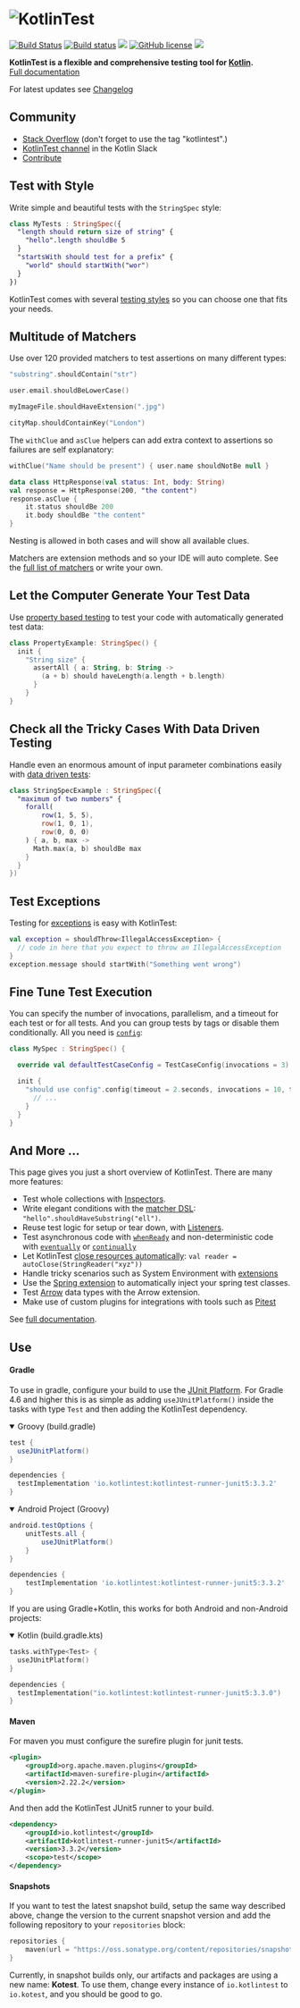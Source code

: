 ![KotlinTest](doc/logo4.png)
==========

[![Build Status](https://travis-ci.org/kotlintest/kotlintest.svg?branch=master)](https://travis-ci.org/kotlintest/kotlintest) 
[![Build status](https://ci.appveyor.com/api/projects/status/sr26tg49fk66yd82?svg=true)](https://ci.appveyor.com/project/sksamuel/kotlintest)
[<img src="https://img.shields.io/maven-central/v/io.kotlintest/kotlintest-core.svg?label=latest%20release"/>](http://search.maven.org/#search|ga|1|kotlintest) [![GitHub license](https://img.shields.io/github/license/kotlintest/kotlintest.svg)]()
[<img src="https://img.shields.io/nexus/s/https/oss.sonatype.org/io.kotest/kotest-core.svg?label=latest%20snapshot&style=plastic"/>](https://oss.sonatype.org/content/repositories/snapshots/io/kotest/)

__KotlinTest is a flexible and comprehensive testing tool for [Kotlin](https://kotlinlang.org/).__  
[Full documentation](doc/reference.md)


For latest updates see [Changelog](CHANGELOG.md)

Community
---------
* [Stack Overflow](http://stackoverflow.com/questions/tagged/kotlintest) (don't forget to use the tag "kotlintest".)
* [KotlinTest channel](https://kotlinlang.slack.com/messages/kotlintest) in the Kotlin Slack
* [Contribute](https://github.com/kotlintest/kotlintest/wiki/contribute)

Test with Style
---------------

Write simple and beautiful tests with the `StringSpec` style:

```kotlin
class MyTests : StringSpec({
  "length should return size of string" {
    "hello".length shouldBe 5
  }
  "startsWith should test for a prefix" {
    "world" should startWith("wor")
  }
})
```

KotlinTest comes with several [testing styles](doc/reference.md#testing-styles) so you can choose one that fits your needs.

Multitude of Matchers
---------------------

Use over 120 provided matchers to test assertions on many different types:

```kotlin
"substring".shouldContain("str")

user.email.shouldBeLowerCase()

myImageFile.shouldHaveExtension(".jpg")

cityMap.shouldContainKey("London")
```

The `withClue` and `asClue` helpers can add extra context to assertions so failures are self explanatory:

```kotlin
withClue("Name should be present") { user.name shouldNotBe null }

data class HttpResponse(val status: Int, body: String)
val response = HttpResponse(200, "the content")
response.asClue {
    it.status shouldBe 200
    it.body shouldBe "the content"
}
```

Nesting is allowed in both cases and will show all available clues.

Matchers are extension methods and so your IDE will auto complete. See the [full list of matchers](doc/matchers.md) or write your own.

Let the Computer Generate Your Test Data
----------------------------------------

Use [property based testing](doc/reference.md#property-based) to test your code with automatically generated test data:

```kotlin
class PropertyExample: StringSpec() {
  init {
    "String size" {
      assertAll { a: String, b: String ->
        (a + b) should haveLength(a.length + b.length)
      }
    }
}
```

Check all the Tricky Cases With Data Driven Testing
--------------------------

Handle even an enormous amount of input parameter combinations easily with [data driven tests](doc/reference.md#table-driven-testing):

```kotlin
class StringSpecExample : StringSpec({
  "maximum of two numbers" {
    forall(
        row(1, 5, 5),
        row(1, 0, 1),
        row(0, 0, 0)
    ) { a, b, max ->
      Math.max(a, b) shouldBe max
    }
  }
})
```

Test Exceptions
---------------

Testing for [exceptions](doc/reference.md#exceptions) is easy with KotlinTest:

```kotlin
val exception = shouldThrow<IllegalAccessException> {
  // code in here that you expect to throw an IllegalAccessException
}
exception.message should startWith("Something went wrong")
```

Fine Tune Test Execution
------------------------

You can specify the number of invocations, parallelism, and a timeout for each test or for all tests.
And you can group tests by tags or disable them conditionally.
All you need is [`config`](doc/reference.md#config):

```kotlin
class MySpec : StringSpec() {

  override val defaultTestCaseConfig = TestCaseConfig(invocations = 3)

  init {
    "should use config".config(timeout = 2.seconds, invocations = 10, threads = 2, tags = setOf(Database, Linux)) {
      // ...
    }
  }
}
```

And More ...
------------

This page gives you just a short overview of KotlinTest. There are many more features:

* Test whole collections with [Inspectors](doc/reference.md#inspectors).
* Write elegant conditions with the [matcher DSL](doc/reference.md#matchers-and-assertions): `"hello".shouldHaveSubstring("ell")`.
* Reuse test logic for setup or tear down, with [Listeners](doc/reference.md#listeners).
* Test asynchronous code with [`whenReady`](doc/reference.md#whenReady) and non-deterministic code with [`eventually`](doc/nondeterministic.md) or [`continually`](doc/nondeterministic.md)
* Let KotlinTest [close resources automatically](doc/reference.md#autoclose): `val reader = autoClose(StringReader("xyz"))`
* Handle tricky scenarios such as System Environment with [extensions](doc/extensions.md)
* Use the [Spring extension](doc/extensions.md#Spring) to automatically inject your spring test classes.
* Test [Arrow](doc/extensions.md#Arrow) data types with the Arrow extension.
* Make use of custom plugins for integrations with tools such as [Pitest](doc/plugins.md#Pitest)

See [full documentation](doc/reference.md).

Use
---

#### Gradle

To use in gradle, configure your build to use the [JUnit Platform](https://junit.org/junit5/docs/current/user-guide/#running-tests-build-gradle). For Gradle 4.6 and higher this is
 as simple as adding `useJUnitPlatform()` inside the tasks with type `Test` and then adding the KotlinTest dependency.

<details open>
<summary>Groovy (build.gradle)</summary>

```groovy
test {
  useJUnitPlatform()
}

dependencies {
  testImplementation 'io.kotlintest:kotlintest-runner-junit5:3.3.2'
}
```

</details>


<details open>
<summary>Android Project (Groovy)</summary>

```groovy
android.testOptions {
    unitTests.all {
        useJUnitPlatform()
    }
}

dependencies {
    testImplementation 'io.kotlintest:kotlintest-runner-junit5:3.3.2'
}
```

</details>

If you are using Gradle+Kotlin, this works for both Android and non-Android projects:

<details open>
<summary>Kotlin (build.gradle.kts)</summary>

```kotlin
tasks.withType<Test> {
  useJUnitPlatform()
}

dependencies {
  testImplementation("io.kotlintest:kotlintest-runner-junit5:3.3.0")
}
```

</details>


#### Maven

For maven you must configure the surefire plugin for junit tests.

```xml
<plugin>
    <groupId>org.apache.maven.plugins</groupId>
    <artifactId>maven-surefire-plugin</artifactId>
    <version>2.22.2</version>
</plugin>
```

And then add the KotlinTest JUnit5 runner to your build.

```xml
<dependency>
    <groupId>io.kotlintest</groupId>
    <artifactId>kotlintest-runner-junit5</artifactId>
    <version>3.3.2</version>
    <scope>test</scope>
</dependency>
```

#### Snapshots

If you want to test the latest snapshot build, setup the same way described above, change the version to the current snapshot version and add the following repository to your `repositories` block:

```kotlin
repositories {
    maven(url = "https://oss.sonatype.org/content/repositories/snapshots/")
}
```

Currently, in snapshot builds only, our artifacts and packages are using a new name: **Kotest**. To use them, change every instance of `io.kotlintest` to `io.kotest`, and you should be good to go.
